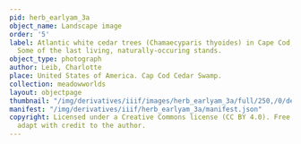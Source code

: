 ```yaml
---
pid: herb_earlyam_3a
object_name: Landscape image
order: '5'
label: Atlantic white cedar trees (Chamaecyparis thyoides) in Cape Cod, Massachusetts.
  Some of the last living, naturally-occuring stands.
object_type: photograph
author: Leib, Charlotte
place: United States of America. Cap Cod Cedar Swamp.
collection: meadowworlds
layout: objectpage
thumbnail: "/img/derivatives/iiif/images/herb_earlyam_3a/full/250,/0/default.jpg"
manifest: "/img/derivatives/iiif/herb_earlyam_3a/manifest.json"
copyright: Licensed under a Creative Commons license (CC BY 4.0). Free to use and
  adapt with credit to the author.
---
```

